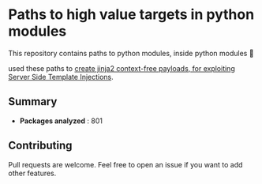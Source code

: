 # Paths to high value targets in python modules

This repository contains paths to python modules, inside python modules :snake:

used these paths to [create jinja2 context-free payloads, for exploiting Server Side Template Injections](https://podalirius.net/en/articles/python-vulnerabilities-code-execution-in-jinja-templates/).

## Summary

 - **Packages analyzed** : 801

## Contributing

Pull requests are welcome. Feel free to open an issue if you want to add other features.
